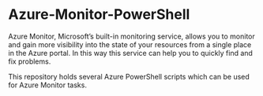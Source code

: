 # Azure-Monitor-PowerShell

Azure Monitor, Microsoft’s built-in monitoring service, allows you to monitor and gain more visibility into the state of your resources from a single place in the Azure portal. 
In this way this service can help you to quickly find and fix problems.

This repository holds several Azure PowerShell scripts which can be used for Azure Monitor tasks.
